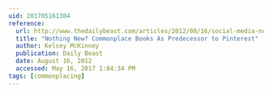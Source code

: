 ```yaml
---
uid: 201705161304
reference:
  url: http://www.thedailybeast.com/articles/2012/08/16/social-media-nothing-new-commonplace-books-as-predecessor-to-pinterest.html
  title: "Nothing New? Commonplace Books As Predecessor to Pinterest"
  author: Kelsey McKinney
  publication: Daily Beast
  date: August 16, 2012
  accessed: May 16, 2017 1:04:34 PM
tags: [commonplacing]
---
```

